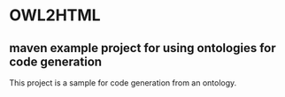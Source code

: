 OWL2HTML 
=======

maven example project for using ontologies for code generation
-----------

This project is a sample for code generation from an ontology.